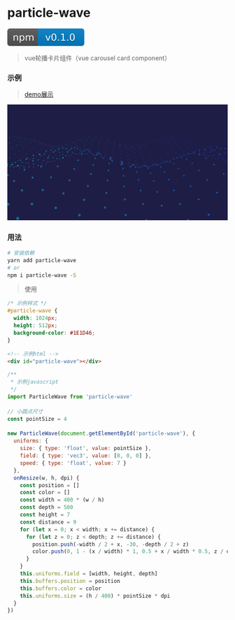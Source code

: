 # particle-wave
[![npm package](screenshot/version.svg)](https://www.npmjs.com/package/particle-wave)
> vue轮播卡片组件（vue carousel card component）
### 示例
> [demo展示](https://jekorx.github.io/particle-wave)

![particle-wave](screenshot/pic1.png)
### 用法
```bash
# 安装依赖
yarn add particle-wave
# or
npm i particle-wave -S
```
> 使用
```css
/* 示例样式 */
#particle-wave {
  width: 1024px;
  height: 512px;
  background-color: #1E1D46;
}
```
```html
<!-- 示例html -->
<div id="particle-wave"></div>
```
```javascript
/**
 * 示例javascript
 */
import ParticleWave from 'particle-wave'

// 小圆点尺寸
const pointSize = 4

new ParticleWave(document.getElementById('particle-wave'), {
  uniforms: {
    size: { type: 'float', value: pointSize },
    field: { type: 'vec3', value: [0, 0, 0] },
    speed: { type: 'float', value: 7 }
  },
  onResize(w, h, dpi) {
    const position = []
    const color = []
    const width = 400 * (w / h)
    const depth = 500
    const height = 7
    const distance = 9
    for (let x = 0; x < width; x += distance) {
      for (let z = 0; z < depth; z += distance) {
        position.push(-width / 2 + x, -30, -depth / 2 + z)
        color.push(0, 1 - (x / width) * 1, 0.5 + x / width * 0.5, z / depth)
      }
    }
    this.uniforms.field = [width, height, depth]
    this.buffers.position = position
    this.buffers.color = color
    this.uniforms.size = (h / 400) * pointSize * dpi
  }
})
```
